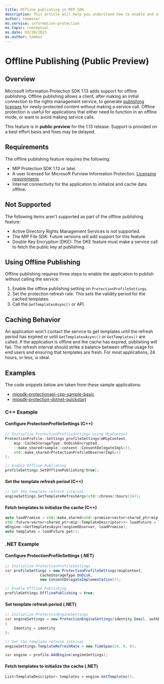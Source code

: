 ```yaml
---
title: Offline publishing in MIP SDK
description: This article will help you understand how to enable and use offline publishing in MIP SDK.
author: tommoser
ms.service: information-protection
ms.topic: conceptual
ms.date: 03/20/2023
ms.author: tommos
---
```


# Offline Publishing (Public Preview)

## Overview

Microsoft Information Protection SDK 1.13 adds support for offline publishing. Offline publishing allows a client, after making an initial connection to the rights management service, to generate [publishing licenses](/openspecs/windows_protocols/ms-rmsod/0af175ee-d54d-4d70-b169-b0ade1ab9bf4#gt_3b0362d9-f209-48d2-afd0-0c0f6531a7d1) for newly-protected content without making a service call. Offline protection is useful for applications that either need to function in an offline mode, or want to avoid making service calls.

This feature is in **public preview** for the 1.13 release. Support is provided on a best effort basis and fixes may be delayed.

## Requirements

The offline publishing feature requires the following:

- MIP Protection SDK 1.13 or later.
- A user licensed for Microsoft Purview Information Protection. [Licensing requirements](/microsoft-365/compliance/information-protection?view=o365-worldwide#licensing-requirements)
- Internet connectivity for the application to initialize and cache data offline.
  
## Not Supported

The following items aren't supported as part of the offline publishing feature:

- Active Directory Rights Management Services is not supported.
- The MIP File SDK. Future versions will add support for this feature.
- Double Key Encryption (DKE): The DKE feature must make a service call to fetch the public key at publishing. 

## Using Offline Publishing

Offline publishing requires three steps to enable the application to publish without calling the service:

1. Enable the offline publishing setting on `ProtectionProfileSettings`.
2. Set the protection refresh rate. This sets the validity period for the cached templates.
3. Call the `GetTemplatesAsync()` or  API.

## Caching Behavior

An application won't contact the service to get templates until the refresh period has expired or until `GetTemplatesAsync()` or `GetTemplates()` are called. If the application is offline and the cache has expired, publishing will fail. The refresh interval should strike a balance between offline usage for end users and ensuring that templates are fresh. For most applications, 24 hours, or less, is ideal.

## Examples

The code snippets below are taken from these sample applications:

- [
mipsdk-protectionapi-cpp-sample-basic](https://github.com/Azure-Samples/mipsdk-protectionapi-cpp-sample-basic)
- [mipsdk-protection-dotnet-quickstart](https://github.com/Azure-Samples/MipSDK-Protection-Dotnet-Quickstart)

### C++ Example

#### Configure ProtectionProfileSettings (C++)

```cpp
// Initialize ProtectionProfileSettings using MipContext
ProtectionProfile::Settings profileSettings(mMipContext,
    mip::CacheStorageType::OnDiskEncrypted,
    ::make_shared<sample::consent::ConsentDelegateImpl>(),
    std::make_shared<ProtectionProfileObserverImpl>()
);

// Enable Offline Publishing
profileSettings.SetOfflinePublishing(true);
```

#### Set the template refresh period (C++)

```cpp
// Set the template refresh interval
engineSettings.SetTemplateRefreshArgs(std::chrono::hours(24));
```

#### Fetch templates to initialize the cache (C++)

```cpp
auto loadPromise = std::make_shared<std::promise<vector<shared_ptr<mip::TemplateDescriptor>>>>();
std::future<vector<shared_ptr<mip::TemplateDescriptor>>> loadFuture = loadPromise->get_future();
mEngine->GetTemplatesAsync(engineObserver, loadPromise);
auto templates = loadFuture.get();
```

### .NET Example

#### Configure ProtectionProfileSettings (.NET)

```csharp
// Initialize ProtectionProfileSettings
var profileSettings = new ProtectionProfileSettings(mipContext, 
                CacheStorageType.OnDisk, 
                new ConsentDelegateImplementation());

// Enable Offline Publishing
profileSettings.OfflinePublishing = true;
```

#### Set template refresh period (.NET)

```csharp
// Initialize ProtectionEngineSettings
var engineSettings = new ProtectionEngineSettings(identity.Email, authDelegate, "", "")
{
    Identity = identity
};

// Set the template refresh interval
engineSettings.TemplateRefreshRate = new TimeSpan(24, 0, 0);

var engine = profile.AddEngine(engineSettings);
```

#### Fetch templates to initialize the cache (.NET)

```csharp
List<TemplateDescriptor> templates = engine.GetTemplates();
```
